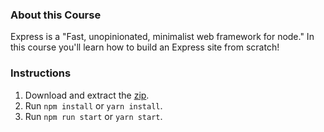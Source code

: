 ### About this Course

Express is a "Fast, unopinionated, minimalist web framework for node." In this course you'll learn how to build an Express site from scratch!  

### Instructions
1. Download and extract the [zip](https://github.com/adamelliotfields/treehouse-node/raw/master/express-basics/express-basics.zip).
2. Run `npm install` or `yarn install`.
3. Run `npm run start` or `yarn start`.  
